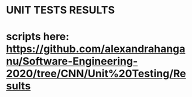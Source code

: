 # UNIT TESTS RESULTS
# scripts here: https://github.com/alexandrahanganu/Software-Engineering-2020/tree/CNN/Unit%20Testing/Results
